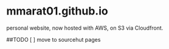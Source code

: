 # mmarat01.github.io
personal website, now hosted with AWS, on S3 via Cloudfront.

##TODO 
[ ] move to sourcehut pages
